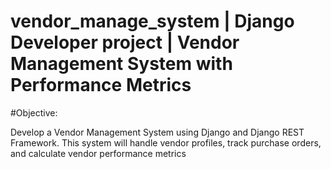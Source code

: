 # vendor_manage_system | Django Developer project | Vendor Management System with Performance Metrics
#Objective:

Develop a Vendor Management System using Django and Django REST Framework. This
system will handle vendor profiles, track purchase orders, and calculate vendor performance
metrics
